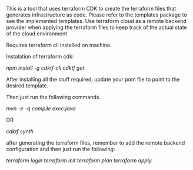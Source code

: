 This is a tool that uses terraform CDK to create the terraform files that generates infrastructure as code. Please refer
to the templates package to see the implemented templates. Use terraform cloud as a remote backend provider when
applying the terraform files to keep track of the actual state of the cloud environment

Requires terraform cli installed on machine.

Instalation of terraform cdk:


_npm install -g cdktf-cli cdktf get_


After installing all the stuff required, update your pom file to point to the desired template.

Then just run the following commands.

_mvn -e -q compile exec:java_

OR

_cdktf synth_

after generating the terraform files, remember to add the remote backend configuration and then just run the following:

_terraform login terraform init terraform plan terraform apply_